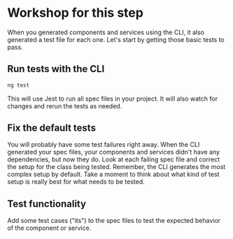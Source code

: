 # Workshop for this step

When you generated components and services using the CLI, it also
generated a test file for each one. Let's start by getting those basic
tests to pass.

## Run tests with the CLI

```bash
ng test
```

This will use Jest to run all spec files in your
project. It will also watch for changes and rerun the tests as needed.

## Fix the default tests

You will probably have some test failures right away. When the CLI
generated your spec files, your components and services didn't have
any dependencies, but now they do. Look at each failing spec file and
correct the setup for the class being tested. Remember, the CLI
generates the most complex setup by default. Take a moment to think
about what kind of test setup is really best for what needs to be
tested.

## Test functionality

Add some test cases ("its") to the spec files to test the expected
behavior of the component or service.
